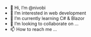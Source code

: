 - 👋 Hi, I’m @nivobi
- 👀 I’m interested in web development
- 🌱 I’m currently learning C# & Blazor
- 💞️ I’m looking to collaborate on ...
- 📫 How to reach me ...

<!---
nivobi/nivobi is a ✨ special ✨ repository because its `README.md` (this file) appears on your GitHub profile.
You can click the Preview link to take a look at your changes.
--->
